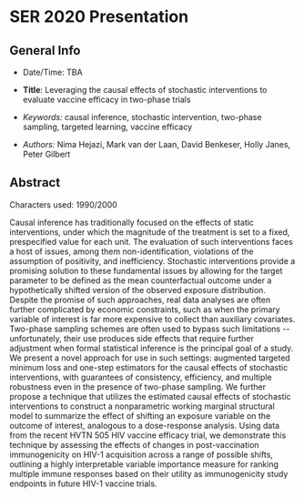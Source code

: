 # SER 2020 Presentation

## General Info

* Date/Time: TBA

* __Title__: Leveraging the causal effects of stochastic interventions to
  evaluate vaccine efficacy in two-phase trials

* _Keywords:_ causal inference, stochastic intervention, two-phase sampling,
  targeted learning, vaccine efficacy

* _Authors:_ Nima Hejazi, Mark van der Laan, David Benkeser, Holly Janes, Peter
  Gilbert

## Abstract

Characters used: 1990/2000

Causal inference has traditionally focused on the effects of static
interventions, under which the magnitude of the treatment is set to a fixed,
prespecified value for each unit. The evaluation of such interventions faces a
host of issues, among them non-identification, violations of the assumption of
positivity, and inefficiency. Stochastic interventions provide a promising
solution to these fundamental issues by allowing for the target parameter to be
defined as the mean counterfactual outcome under a hypothetically shifted
version of the observed exposure distribution. Despite the promise of such
approaches, real data analyses are often further complicated by economic
constraints, such as when the primary variable of interest is far more expensive
to collect than auxiliary covariates. Two-phase sampling schemes are often used
to bypass such limitations -- unfortunately, their use produces side effects
that require further adjustment when formal statistical inference is the
principal goal of a study. We present a novel approach for use in such settings:
augmented targeted minimum loss and one-step estimators for the causal effects
of stochastic interventions, with guarantees of consistency, efficiency, and
multiple robustness even in the presence of two-phase sampling. We further
propose a technique that utilizes the estimated causal effects of stochastic
interventions to construct a nonparametric working marginal structural model to
summarize the effect of shifting an exposure variable on the outcome of
interest, analogous to a dose-response analysis. Using data from the recent HVTN
505 HIV vaccine efficacy trial, we demonstrate this technique by assessing the
effects of changes in post-vaccination immunogenicity on HIV-1 acquisition
across a range of possible shifts, outlining a highly interpretable variable
importance measure for ranking multiple immune responses based on their utility
as immunogenicity study endpoints in future HIV-1 vaccine trials.

